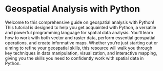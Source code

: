 # Geospatial Analysis with Python

Welcome to this comprehensive guide on geospatial analysis with Python! This tutorial is designed to help you get acquainted with Python, a versatile and powerful programming language for spatial data analysis. You’ll learn how to work with both vector and raster data, perform essential geospatial operations, and create informative maps. Whether you’re just starting out or aiming to refine your geospatial skills, this resource will walk you through key techniques in data manipulation, visualization, and interactive mapping, giving you the skills you need to confidently work with spatial data in Python.

```{tableofcontents}

```
